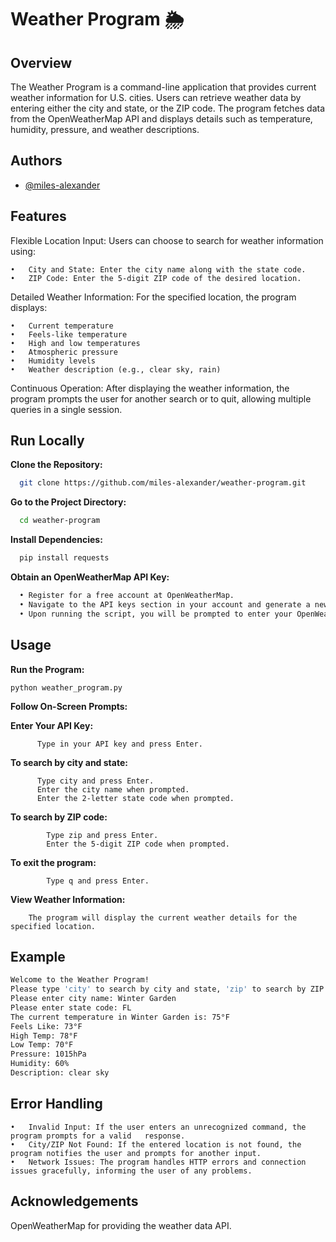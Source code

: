 # Weather Program 🌦️

## Overview

The Weather Program is a command-line application that provides current weather information for U.S. cities. Users can retrieve weather data by entering either the city and state, or the ZIP code. The program fetches data from the OpenWeatherMap API and displays details such as temperature, humidity, pressure, and weather descriptions.



## Authors

- [@miles-alexander](https://www.github.com/miles-alexander)


## Features

Flexible Location Input: Users can choose to search for weather information using:

    •	City and State: Enter the city name along with the state code.
    •	ZIP Code: Enter the 5-digit ZIP code of the desired location.


Detailed Weather Information: For the specified location, the program displays:

    •  	Current temperature
    •	Feels-like temperature
    •	High and low temperatures
    •	Atmospheric pressure
    •	Humidity levels
    •	Weather description (e.g., clear sky, rain)

Continuous Operation: After displaying the weather information, the program prompts the user for another search or to quit, allowing multiple queries in a single session.



## Run Locally

**Clone the Repository:**

```bash
  git clone https://github.com/miles-alexander/weather-program.git
```

**Go to the Project Directory:**

```bash
  cd weather-program
```

**Install Dependencies:**

```bash
  pip install requests
```

**Obtain an OpenWeatherMap API Key:**

```bash
  •	Register for a free account at OpenWeatherMap.
  •	Navigate to the API keys section in your account and generate a new key.
  •	Upon running the script, you will be prompted to enter your OpenWeather API key directly in the terminal.

```


## Usage

**Run the Program:**

    python weather_program.py

**Follow On-Screen Prompts:**

**Enter Your API Key:**

          Type in your API key and press Enter.

**To search by city and state:**

          Type city and press Enter.
          Enter the city name when prompted.
          Enter the 2-letter state code when prompted.

**To search by ZIP code:**

            Type zip and press Enter.
            Enter the 5-digit ZIP code when prompted.

**To exit the program:**
        
            Type q and press Enter.

**View Weather Information:**

        The program will display the current weather details for the specified location.

## Example 
```bash
Welcome to the Weather Program!
Please type 'city' to search by city and state, 'zip' to search by ZIP code, or 'q' to quit: city
Please enter city name: Winter Garden
Please enter state code: FL
The current temperature in Winter Garden is: 75°F
Feels Like: 73°F
High Temp: 78°F
Low Temp: 70°F
Pressure: 1015hPa
Humidity: 60%
Description: clear sky
```

## Error Handling

    •	Invalid Input: If the user enters an unrecognized command, the program prompts for a valid   response.
    •	City/ZIP Not Found: If the entered location is not found, the program notifies the user and prompts for another input.
    •	Network Issues: The program handles HTTP errors and connection issues gracefully, informing the user of any problems.





## Acknowledgements

OpenWeatherMap for providing the weather data API.

